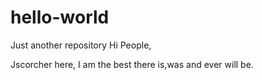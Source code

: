 # hello-world
Just another repository
Hi People, 

Jscorcher here, I am the best there is,was and ever will be. 
 

